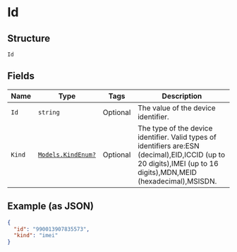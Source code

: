 
# Id

## Structure

`Id`

## Fields

| Name | Type | Tags | Description |
|  --- | --- | --- | --- |
| `Id` | `string` | Optional | The value of the device identifier. |
| `Kind` | [`Models.KindEnum?`](../../doc/models/kind-enum.md) | Optional | The type of the device identifier. Valid types of identifiers are:ESN (decimal),EID,ICCID (up to 20 digits),IMEI (up to 16 digits),MDN,MEID (hexadecimal),MSISDN. |

## Example (as JSON)

```json
{
  "id": "990013907835573",
  "kind": "imei"
}
```

